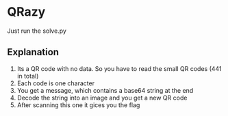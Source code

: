 # QRazy

Just run the solve.py

## Explanation

1. Its a QR code with no data. So you have to read the small QR codes (441 in total)
2. Each code is one character
3. You get a message, which contains a base64 string at the end
4. Decode the string into an image and you get a new QR code
5. After scanning this one it gices you the flag